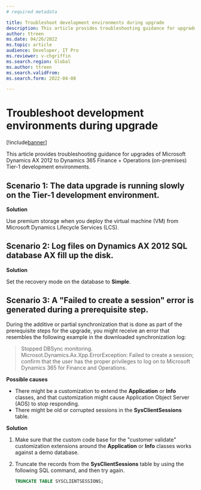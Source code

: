 ```yaml
---
# required metadata

title: Troubleshoot development environments during upgrade 
description: This article provides troubleshooting guidance for upgrades of Microsoft Dynamics AX 2012 to Dynamics 365 Finance + Operations (on-premises) Tier-1 development environments.
author: ttreen 
ms.date: 04/26/2022
ms.topic: article
audience: Developer, IT Pro
ms.reviewer: v-chgriffin
ms.search.region: Global
ms.author: ttreen
ms.search.validFrom: 
ms.search.form: 2022-04-08

---
```


# Troubleshoot development environments during upgrade

[!include[banner](../includes/banner.md)]

This article provides troubleshooting guidance for upgrades of Microsoft Dynamics AX 2012 to Dynamics 365 Finance + Operations (on-premises) Tier-1 development environments.

## Scenario 1: The data upgrade is running slowly on the Tier-1 development environment.

**Solution**

Use premium storage when you deploy the virtual machine (VM) from Microsoft Dynamics Lifecycle Services (LCS).

## Scenario 2: Log files on Dynamics AX 2012 SQL database AX fill up the disk.

**Solution**

Set the recovery mode on the database to **Simple**.

## Scenario 3: A "Failed to create a session" error is generated during a prerequisite step.

During the additive or partial synchronization that is done as part of the prerequisite steps for the upgrade, you might receive an error that resembles the following example in the downloaded synchronization log:

> Stopped DBSync monitoring. Microsot.Dynamics.Ax.Xpp.ErrorException: Failed to create a session; confirm that the user has the proper privileges to log on to Microsoft Dynamics 365 for Finance and Operations.

**Possible causes**

- There might be a customization to extend the **Application** or **Info** classes, and that customization might cause Application Object Server (AOS) to stop responding.
- There might be old or corrupted sessions in the **SysClientSessions** table.

**Solution**

1. Make sure that the custom code base for the "customer validate" customization extensions around the **Application** or **Info** classes works against a demo database.
2. Truncate the records from the **SysClientSessions** table by using the following SQL command, and then try again.

    ```SQL
    TRUNCATE TABLE SYSCLIENTSESSIONS;
    ```
